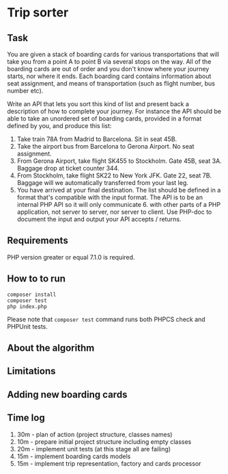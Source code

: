 # Trip sorter

## Task

You are given a stack of boarding cards for various transportations that will take you from a point A to point B via several stops on the way. All of the boarding cards are out of order and you don't know where your journey starts, nor where it ends. Each boarding card contains information about seat assignment, and means of transportation (such as flight number, bus number etc).

Write an API that lets you sort this kind of list and present back a description of how to complete your journey. For instance the API should be able to take an unordered set of boarding cards, provided in a format defined by you, and produce this list:

1. Take train 78A from Madrid to Barcelona. Sit in seat 45B.
2. Take the airport bus from Barcelona to Gerona Airport. No seat assignment.
3. From Gerona Airport, take flight SK455 to Stockholm. Gate 45B, seat 3A. Baggage drop at ticket counter 344.
4. From Stockholm, take flight SK22 to New York JFK. Gate 22, seat 7B. Baggage will we automatically transferred from your last leg.
5. You have arrived at your final destination. The list should be defined in a format that's compatible with the input format. The API is to be an internal PHP API so it will only communicate 6. with other parts of a PHP application, not server to server, nor server to client. Use PHP-doc to document the input and output your API accepts / returns.

## Requirements

PHP version greater or equal 7.1.0 is required.

## How to to run

```
composer install
composer test
php index.php
```

Please note that `composer test` command runs both PHPCS check and PHPUnit tests.

## About the algorithm

## Limitations

## Adding new boarding cards

## Time log

1. 30m - plan of action (project structure, classes names)
2. 10m - prepare initial project structure including empty classes
3. 20m - implement unit tests (at this stage all are failing)
4. 15m - implement boarding cards models
5. 15m - implement trip representation, factory and cards processor
